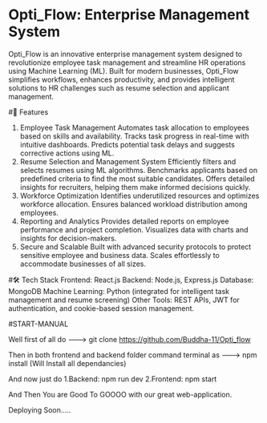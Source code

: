 # Opti_Flow: Enterprise Management System

Opti_Flow is an innovative enterprise management system designed to revolutionize employee task management and streamline HR operations using Machine Learning (ML). Built for modern businesses, Opti_Flow simplifies workflows, enhances productivity, and provides intelligent solutions to HR challenges such as resume selection and applicant management.

#🚀 Features
1. Employee Task Management
Automates task allocation to employees based on skills and availability.
Tracks task progress in real-time with intuitive dashboards.
Predicts potential task delays and suggests corrective actions using ML.
2. Resume Selection and Management System
Efficiently filters and selects resumes using ML algorithms.
Benchmarks applicants based on predefined criteria to find the most suitable candidates.
Offers detailed insights for recruiters, helping them make informed decisions quickly.
3. Workforce Optimization
Identifies underutilized resources and optimizes workforce allocation.
Ensures balanced workload distribution among employees.
4. Reporting and Analytics
Provides detailed reports on employee performance and project completion.
Visualizes data with charts and insights for decision-makers.
5. Secure and Scalable
Built with advanced security protocols to protect sensitive employee and business data.
Scales effortlessly to accommodate businesses of all sizes.

#🛠️ Tech Stack
Frontend: React.js
Backend: Node.js, Express.js
Database: MongoDB
Machine Learning: Python (integrated for intelligent task management and resume screening)
Other Tools: REST APIs, JWT for authentication, and cookie-based session management.


#START-MANUAL

Well first of all do --->
git clone https://github.com/Buddha-11/Opti_flow

Then in both frontend and backend folder command terminal as --->
npm install 
(Will Install all dependancies)

And now just do
1.Backend: npm run dev
2.Frontend: npm start

And Then You are Good To GOOOO with our great web-application.


Deploying Soon.....
